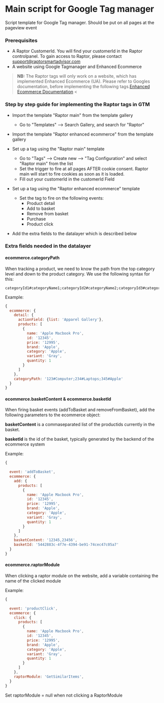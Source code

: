 # Main script for Google Tag manager

Script template for Google Tag manager. Should be put on all pages at the pageview event

### Prerequisites
- A Raptor CustomerId. You will find your customerId in the Raptor controlpanel. To gain access to Raptor, please contact support@raptorsmartadvisor.com
- A website using Google Tagmanager and Enhanced Ecommerce

>**NB:** The Raptor tags will only work on a website, which has implemented Enhanced Ecommerce (UA). Please refer to Googles documentation, before implementing the following tags.[Enhanced Ecommerce Documentation](https://developers.google.com/tag-manager/enhanced-ecommerce)
<

### Step by step guide for implementing the Raptor tags in GTM


- Import the template "Raptor main" from the template gallery
    - Go to "Templates" --> Search Gallery, and search for "Raptor"

- Import the template "Raptor enhanced ecommerce" from the template gallery

- Set up a tag using the "Raptor main" template
    - Go to "Tags" --> Create new --> "Tag Configuration" and select "Raptor main" from the list
    - Set the trigger to fire at all pages AFTER cookie consent. Raptor main will start to fire cookies as soon as it is loaded.
    - Fill out your customerId in the customerId Field 
- Set up a tag using the "Raptor enhanced ecommerce" template
    - Set the tag to fire on the following events:
        - Product detail
        - Add to basket
        - Remove from basket
        - Purchase
        - Product click
- Add the extra fields to the datalayer which is described below


### Extra fields needed in the datalayer

#### ecommerce.categoryPath

When tracking a product, we need to know the path from the top category level and down to the product category. We use the following syntax for this:

```
categoryId1#categoryName1;categoryId2#categoryName2;categoryId3#categoryName3;
```
Example:

```javascript
{
  ecommerce: {
    detail: {
      actionField: {list: 'Apparel Gallery'},
      products: [
        {
          name: 'Apple Macbook Pro',
          id: '12345',
          price: '12995',
          brand: 'Apple',
          category: 'Apple',
          variant: 'Gray',
          quantity: 1
        }
      ]
    },
    categoryPath: '123#Computer;234#Laptops;345#Apple'
  }
}
```




#### ecommerce.basketContent & ecommerce.basketId
When firing basket events (addToBasket and removeFromBasket), add the following parameters to the ecommerce object:


**basketContent** is a commaseparated list of the productids currently in the basket.

**basketId** is the id of the basket, typically generated by the backend of the ecommerce system

Example:
```javascript
{
  
  event: 'addToBasket',
  ecommerce: {
    add: {
      products: [
        {
          name: 'Apple Macbook Pro',
          id: '12345',
          price: '12995',
          brand: 'Apple',
          category: 'Apple',
          variant: 'Gray',
          quantity: 1
        }
      ]
    },
    basketContent: '12345,23456',
    basketId: '5442883c-4f7e-4394-be91-74cec47c05a7'
  }
}
```

#### ecommerce.raptorModule
When clicking a raptor module on the website, add a variable containing the name of the clicked module

Example:
```javascript
{
  
  event: 'productClick',
  ecommerce: {
    click: {
      products: [
        {
          name: 'Apple Macbook Pro',
          id: '12345',
          price: '12995',
          brand: 'Apple',
          category: 'Apple',
          variant: 'Gray',
          quantity: 1
        }
      ]
    },
    raptorModule: 'GetSimilarItems',
  }
}
```
Set raptorModule = null when not clicking a RaptorModule


